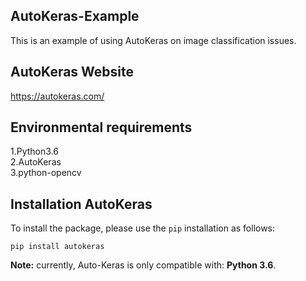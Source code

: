 ## AutoKeras-Example
This is an example of using AutoKeras on image classification issues.

## AutoKeras Website
https://autokeras.com/

## Environmental requirements
  1.Python3.6<br>2.AutoKeras<br>3.python-opencv
  
## Installation AutoKeras
To install the package, please use the `pip` installation as follows:

    pip install autokeras
    
**Note:** currently, Auto-Keras is only compatible with: **Python 3.6**.
